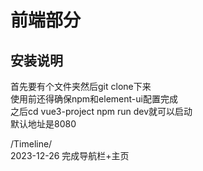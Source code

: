 <h1>前端部分</h1>
<h2>安装说明</h2>
首先要有个文件夹然后git clone下来<br>
使用前还得确保npm和element-ui配置完成<br>
之后cd vue3-project npm run dev就可以启动<br>
默认地址是8080<br>

/Timeline/<br>
2023-12-26 完成导航栏+主页<br>

